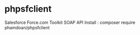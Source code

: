 # phpsfclient
Salesforce Force.com Toolkit SOAP API
Install : composer require phamdoan/phpsfclient
